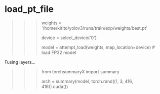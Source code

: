 # load_pt_file

>>> weights = '/home/kirito/yolov3/runs/train/exp/weights/best.pt'
>>> 
>>> device = select_device('0')
>>> 
>>> model = attempt_load(weights, map_location=device)  # load FP32 model


Fusing layers... 
>>> 
>>> 
>>> from torchsummaryX import summary
>>> 
>>> arch = summary(model, torch.rand((1, 3, 416, 416)).cuda())
